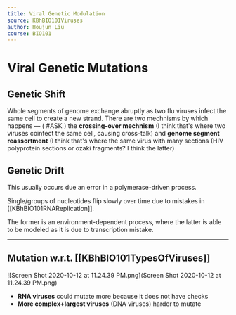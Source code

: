 ```yaml
---
title: Viral Genetic Modulation
source: KBhBIO101Viruses
author: Houjun Liu
course: BIO101
---
```


# Viral Genetic Mutations

## Genetic Shift
Whole segments of genome exchange abruptly as two flu viruses infect the same cell to create a new strand.  There are two mechnisms by which happens — ( #ASK ) the **crossing-over mechnism** (I think that's where two viruses coinfect the same cell, causing cross-talk) and **genome segment reassortment** (I think that's where the same virus with many sections (HIV polyprotein sections or ozaki fragments? I think the latter) 

<!--In this case, Viruses recombinate by crossing-over mechanism (remember how [[KBhBIO101Retroviruses]] HIV need protease to cut parts? when that shuffles) or genome segment reassortment (two viruses cross-talk by infecting the same host cell). Think! the flu-->

## Genetic Drift
This usually occurs due an error in a polymerase-driven process.





Single/groups of nucleotides flip slowly over time due to mistakes in [[KBhBIO101RNAReplication]].

The former is an environment-dependent process, where the latter is able to be modeled as it is due to transcription mistake.

***

## Mutation w.r.t. [[KBhBIO101TypesOfViruses]]

![Screen Shot 2020-10-12 at 11.24.39 PM.png](Screen Shot 2020-10-12 at 11.24.39 PM.png)

- **RNA viruses** could mutate more because it does not have checks
- **More complex+largest viruses** (DNA viruses) harder to mutate

